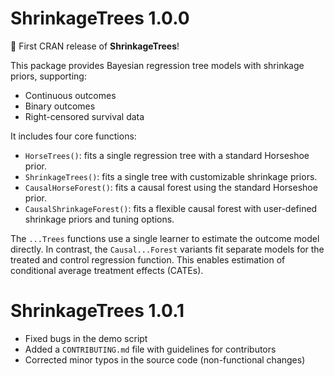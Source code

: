 # ShrinkageTrees 1.0.0

🎉 First CRAN release of **ShrinkageTrees**!

This package provides Bayesian regression tree models with shrinkage priors, supporting:
- Continuous outcomes
- Binary outcomes
- Right-censored survival data

It includes four core functions:
- `HorseTrees()`: fits a single regression tree with a standard Horseshoe prior.
- `ShrinkageTrees()`: fits a single tree with customizable shrinkage priors.
- `CausalHorseForest()`: fits a causal forest using the standard Horseshoe prior.
- `CausalShrinkageForest()`: fits a flexible causal forest with user-defined shrinkage priors and tuning options.

The `...Trees` functions use a single learner to estimate the outcome model directly. In contrast, the `Causal...Forest` variants fit separate models for the treated and control regression function. This enables estimation of conditional average treatment effects (CATEs).

# ShrinkageTrees 1.0.1

- Fixed bugs in the demo script  
- Added a `CONTRIBUTING.md` file with guidelines for contributors  
- Corrected minor typos in the source code (non-functional changes)  
